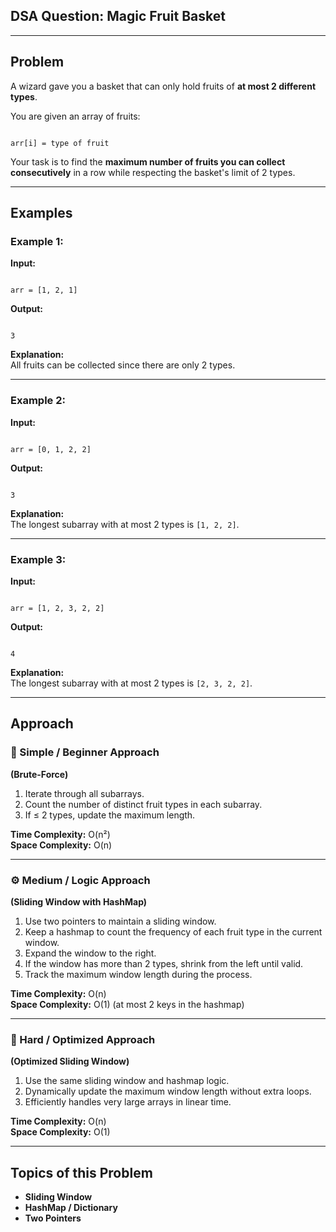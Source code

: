 ## DSA Question: Magic Fruit Basket

---

## Problem  
A wizard gave you a basket that can only hold fruits of **at most 2 different types**.

You are given an array of fruits:  
```

arr[i] = type of fruit

```

Your task is to find the **maximum number of fruits you can collect consecutively** in a row while respecting the basket's limit of 2 types.

---

## Examples  

### Example 1:
**Input:**  
```

arr = [1, 2, 1]

```

**Output:**  
```

3

```

**Explanation:**  
All fruits can be collected since there are only 2 types.

---

### Example 2:
**Input:**  
```

arr = [0, 1, 2, 2]

```

**Output:**  
```

3

```

**Explanation:**  
The longest subarray with at most 2 types is `[1, 2, 2]`.

---

### Example 3:
**Input:**  
```

arr = [1, 2, 3, 2, 2]

```

**Output:**  
```

4

```

**Explanation:**  
The longest subarray with at most 2 types is `[2, 3, 2, 2]`.

---

## Approach  

### 🧩 Simple / Beginner Approach
**(Brute-Force)**  
1. Iterate through all subarrays.  
2. Count the number of distinct fruit types in each subarray.  
3. If ≤ 2 types, update the maximum length.  

**Time Complexity:** O(n²)  
**Space Complexity:** O(n)  

---

### ⚙️ Medium / Logic Approach
**(Sliding Window with HashMap)**  
1. Use two pointers to maintain a sliding window.  
2. Keep a hashmap to count the frequency of each fruit type in the current window.  
3. Expand the window to the right.  
4. If the window has more than 2 types, shrink from the left until valid.  
5. Track the maximum window length during the process.  

**Time Complexity:** O(n)  
**Space Complexity:** O(1) (at most 2 keys in the hashmap)  

---

### 🚀 Hard / Optimized Approach
**(Optimized Sliding Window)**  
1. Use the same sliding window and hashmap logic.  
2. Dynamically update the maximum window length without extra loops.  
3. Efficiently handles very large arrays in linear time.  

**Time Complexity:** O(n)  
**Space Complexity:** O(1)  

---

## Topics of this Problem  
- **Sliding Window**  
- **HashMap / Dictionary**  
- **Two Pointers**
```
